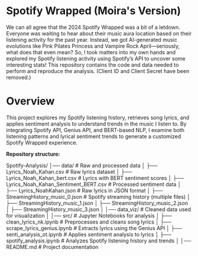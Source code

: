 # Spotify Wrapped (Moira's Version) 

We can all agree that the 2024 Spotify Wrapped was a bit of a letdown. Everyone was waiting to hear about their music aura location based on their listening activity for the past year. 
Instead, we got AI-generated music evolutions like Pink Pilates Princess and Vampire Rock April—seriously, what does that even mean? 
So, I took matters into my own hands and explored my Spotify listening activity using Spotify’s API to uncover some interesting stats! 
This repository contains the code and data needed to perform and reproduce the analysis. (Client ID and Client Secret have been removed.)

# Overview 

This project explores my Spotify listening history, retrieves song lyrics, and applies sentiment analysis to understand trends in the music I listen to. By integrating Spotify API, Genius API, and BERT-based NLP, I examine both listening patterns and lyrical sentiment trends to generate a customized Spotify Wrapped experience.


**Repository structure:**

Spotify-Analysis/
│── data/                           # Raw and processed data
│   ├── Lyrics_Noah_Kahan.csv        # Raw lyrics dataset
│   ├── Lyrics_Noah_Kahan_bert.csv   # Lyrics with BERT sentiment scores
│   ├── Lyrics_Noah_Kahan_Sentiment_BERT.csv  # Processed sentiment data
│   ├── Lyrics_NoahKahan.json        # Raw lyrics in JSON format
│   ├── StreamingHistory_music_0.json  # Spotify streaming history (multiple files)
│   ├── StreamingHistory_music_1.json
│   ├── StreamingHistory_music_2.json
│   ├── StreamingHistory_music_3.json
│
│── data_viz/                        # Cleaned data used for visualization
│
│── src/                             # Jupyter Notebooks for analysis
│   ├── clean_lyrics_nk.ipynb        # Preprocesses and cleans song lyrics
│   ├── scrape_lyrics_genius.ipynb   # Extracts lyrics using the Genius API
│   ├── senti_analysis_ot.ipynb      # Applies sentiment analysis to lyrics
│   ├── spotify_analysis.ipynb       # Analyzes Spotify listening history and trends
│
│── README.md                        # Project documentation
